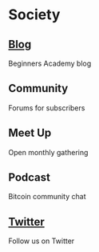 # Society

## <a href="blog">Blog</a>
Beginners Academy blog

## Community
Forums for subscribers

## Meet Up
Open monthly gathering

## Podcast
Bitcoin community chat

## <a href="https://twitter.com/beginacademy" target="_blank">Twitter</a>
Follow us on Twitter
